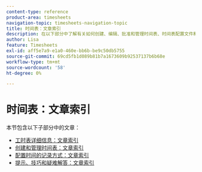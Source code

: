 ```yaml
---
content-type: reference
product-area: timesheets
navigation-topic: timesheets-navigation-topic
title: 时间表：文章索引
description: 在以下部分中了解有关如何创建、编辑、批准和管理时间表、时间表配置文件和小时类型的更多信息。
author: Lisa
feature: Timesheets
exl-id: aff5e7a9-e1a0-460e-bb6b-be9c50db5755
source-git-commit: 69cd5fb1d089b81b7a1673609b92537137b6b68e
workflow-type: tm+mt
source-wordcount: '58'
ht-degree: 0%

---
```


# 时间表：文章索引

<!-- Audited: 12/2023 -->

本节包含以下子部分中的文章：

* [工时表详细信息：文章索引](../timesheets/timesheets/timesheets.md)
* [创建和管理时间表：文章索引](../timesheets/create-and-manage-timesheets/create-and-manage-timesheets.md)
* [配置时间的记录方式：文章索引](../timesheets/config-timesheet-prefs/configure-timesheet-preferences.md)
* [提示、技巧和疑难解答：文章索引](../timesheets/tips-tricks-and-troubleshooting/tips-tricks-and-troubleshooting-timesheets.md)
